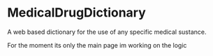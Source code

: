 # MedicalDrugDictionary
A web based dictionary for the use of any specific medical sustance.

For the moment its only the main page im working on the logic
